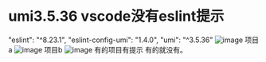 # umi3.5.36 vscode没有eslint提示

"eslint": "^8.23.1",
"eslint-config-umi": "1.4.0",
"umi": "^3.5.36"
![image](https://user-images.githubusercontent.com/52907799/211763597-3aa2694c-f548-43ea-9ada-9b08cddefe53.png)
项目a
![image](https://user-images.githubusercontent.com/52907799/211764313-a5a83865-be16-42f2-a00b-aab5985d2137.png)
项目b
![image](https://user-images.githubusercontent.com/52907799/211764377-80d1fb16-3f33-4ee2-bc36-677935f615c5.png)
有的项目有提示 有的就没有。
